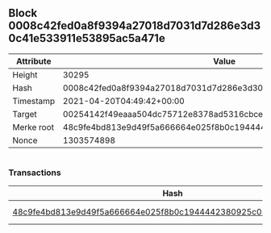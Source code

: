 ## Block 0008c42fed0a8f9394a27018d7031d7d286e3d30c41e533911e53895ac5a471e

Attribute | Value
--- | ---
Height | 30295
Hash | 0008c42fed0a8f9394a27018d7031d7d286e3d30c41e533911e53895ac5a471e
Timestamp | 2021-04-20T04:49:42+00:00
Target | 00254142f49eaaa504dc75712e8378ad5316cbcead634704b3734b6271167cc4
Merke root | 48c9fe4bd813e9d49f5a666664e025f8b0c1944442380925c0807075506abedd
Nonce | 1303574898

```

```

### Transactions

Hash | Amount
--- | ---
[48c9fe4bd813e9d49f5a666664e025f8b0c1944442380925c0807075506abedd](48c9fe4bd813e9d49f5a666664e025f8b0c1944442380925c0807075506abedd.md) | 10.00000000 SKEPTI 
